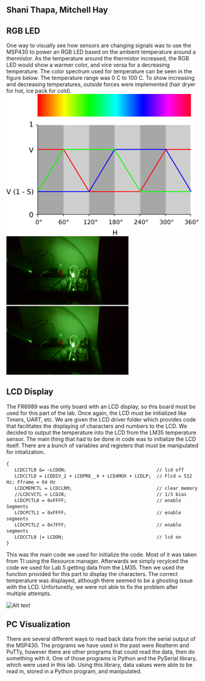 ## Shani Thapa, Mitchell Hay

## RGB LED
One way to visually see how sensors are changing signals was to use the MSP430 to power an RGB LED based on the ambient temperature around a thermistor. As the temperature around the thermistor increased, the RGB LED would show a warmer color, and vice versa for a decreasing temperature. The color spectrum used for temperature can be seen in the figure below. The temperature range was 0 C to 100 C. To show increasing and decreasing temperatures, outside forces were implemented (hair dryer for hot, ice pack for cold).
![RGB Spectrum](https://github.com/RU09342/lab-5-sensing-the-world-around-you-mitchell-hay/blob/master/Visualizing%20Data/Images/rgb%20spectrum.png)
![RGB Cold](https://github.com/RU09342/lab-5-sensing-the-world-around-you-mitchell-hay/blob/master/Visualizing%20Data/Images/Therm-Cold.gif)
![RGB Hot](https://github.com/RU09342/lab-5-sensing-the-world-around-you-mitchell-hay/blob/master/Visualizing%20Data/Images/Therm-Hot.gif)

## LCD Display 
The FR6989 was the only board with an LCD display, so this board must be used for this part of the lab. Once again, the LCD must be initialized like Timers, UART, etc. We are given the LCD driver folder which provides code that facilitates the displaying of characters and numbers to the LCD. We decided to output the temperature into the LCD from the LM35 temperature sensor. The main thing that had to be done in code was to initialize the LCD itself. There are a bunch of variables and registers that must be manipulated for intialization. 

```
{
   LCDCCTL0 &= ~LCDON;                                 // lcd off
   LCDCCTL0 = LCDDIV_2 + LCDPRE__4 + LCD4MUX + LCDLP;  // Flcd = 512 Hz; Fframe = 64 Hz
   LCDCMEMCTL = LCDCLRM;                               // clear memory
   //LCDCVCTL = LCD2B;                                 // 1/3 bias
   LCDCPCTL0 = 0xFFFF;                                 // enable Segments
   LCDCPCTL1 = 0xFFFF;                                 // enable segments
   LCDCPCTL2 = 0x7FFF;                                 // enable segments
   LCDCCTL0 |= LCDON;                                  // lcd on
}
```    
This was the main code we used for initialize the code. Most of it was taken from TI using the Resource manager. Afterwards we simply recylced the code we used for Lab 5 getting data from the LM35. Then we used the function provided for this part to display the characters. The correct temperature was displayed, although there seemed to be a ghosting issue with the LCD. Unfortunetly, we were not able to fix the problem after multiple attempts.  

![Alt text](https://user-images.githubusercontent.com/31711430/33097203-5cdd7ffc-ced7-11e7-9534-d9d8c70c0208.jpg) 

## PC Visualization
There are several different ways to read back data from the serial output of the MSP430. The programs we have used in the past were Realterm and PuTTy, however there are other programs that could read the data, then do something with it. One of those programs is Python and the PySerial library, which were used in this lab. Using this library, data values were able to be read in, stored in a Python program, and manipulated. 
